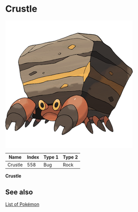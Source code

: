 # Crustle


![Crustle](images/558.png)

| **Name** | **Index** | **Type 1** | **Type 2** |
|----|----|----|----|
| Crustle | 558 | Bug | Rock  |

**Crustle** 

## See also

[List of Pokémon](../pokemon.md)
